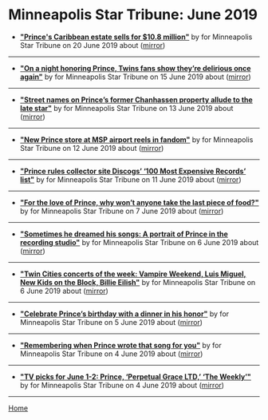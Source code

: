 # Minneapolis Star Tribune: June 2019

 - [**"Prince's Caribbean estate sells for $10.8 million"**](http://www.startribune.com/prince-s-caribbean-estate-sells-for-10-8-million/511572552/) by  for Minneapolis Star Tribune on 20 June 2019 about  ([mirror](https://web.archive.org/web/*/http://www.startribune.com/prince-s-caribbean-estate-sells-for-10-8-million/511572552/))

----

 - [**"On a night honoring Prince, Twins fans show they’re delirious once again"**](http://www.startribune.com/on-a-night-honoring-prince-twins-fans-show-they-re-delirious-once-again/511338901/) by  for Minneapolis Star Tribune on 15 June 2019 about  ([mirror](https://web.archive.org/web/*/http://www.startribune.com/on-a-night-honoring-prince-twins-fans-show-they-re-delirious-once-again/511338901/))

----

 - [**"Street names on Prince’s former Chanhassen property allude to the late star"**](http://www.startribune.com/street-names-for-chanhassen-development-on-prince-s-former-property-allude-to-the-late-star/511245822/) by  for Minneapolis Star Tribune on 13 June 2019 about  ([mirror](https://web.archive.org/web/*/http://www.startribune.com/street-names-for-chanhassen-development-on-prince-s-former-property-allude-to-the-late-star/511245822/))

----

 - [**"New Prince store at MSP airport reels in fandom"**](http://www.startribune.com/new-prince-store-at-msp-airport-reels-in-fandom/511212802/) by  for Minneapolis Star Tribune on 12 June 2019 about  ([mirror](https://web.archive.org/web/*/http://www.startribune.com/new-prince-store-at-msp-airport-reels-in-fandom/511212802/))

----

 - [**"Prince rules collector site Discogs’ ‘100 Most Expensive Records’ list"**](http://www.startribune.com/prince-rules-collector-site-discogs-100-most-expensive-records-list/511122062/) by  for Minneapolis Star Tribune on 11 June 2019 about  ([mirror](https://web.archive.org/web/*/http://www.startribune.com/prince-rules-collector-site-discogs-100-most-expensive-records-list/511122062/))

----

 - [**"For the love of Prince, why won’t anyone take the last piece of food?"**](http://www.startribune.com/why-won-t-anyone-take-the-last-piece-of-food/510139261/) by  for Minneapolis Star Tribune on 7 June 2019 about  ([mirror](https://web.archive.org/web/*/http://www.startribune.com/why-won-t-anyone-take-the-last-piece-of-food/510139261/))

----

 - [**"Sometimes he dreamed his songs: A portrait of Prince in the recording studio"**](http://www.startribune.com/sometimes-he-dreamed-his-songs-a-portrait-of-prince-in-the-recording-studio/510918872/) by  for Minneapolis Star Tribune on 6 June 2019 about  ([mirror](https://web.archive.org/web/*/http://www.startribune.com/sometimes-he-dreamed-his-songs-a-portrait-of-prince-in-the-recording-studio/510918872/))

----

 - [**"Twin Cities concerts of the week: Vampire Weekend, Luis Miguel, New Kids on the Block, Billie Eilish"**](http://www.startribune.com/twin-cities-concerts-of-the-week-vampire-weekend-luis-miguel-new-kids-on-the-block-billie-eilish/510910832/) by  for Minneapolis Star Tribune on 6 June 2019 about  ([mirror](https://web.archive.org/web/*/http://www.startribune.com/twin-cities-concerts-of-the-week-vampire-weekend-luis-miguel-new-kids-on-the-block-billie-eilish/510910832/))

----

 - [**"Celebrate Prince’s birthday with a dinner in his honor"**](http://www.startribune.com/celebrate-prince-s-birthday-with-a-dinner-in-his-honor-at-the-bird-in-minneapolis/510867202/) by  for Minneapolis Star Tribune on 5 June 2019 about  ([mirror](https://web.archive.org/web/*/http://www.startribune.com/celebrate-prince-s-birthday-with-a-dinner-in-his-honor-at-the-bird-in-minneapolis/510867202/))

----

 - [**"Remembering when Prince wrote that song for you"**](http://www.startribune.com/remembering-when-prince-wrote-that-song-for-you/510818462/) by  for Minneapolis Star Tribune on 4 June 2019 about  ([mirror](https://web.archive.org/web/*/http://www.startribune.com/remembering-when-prince-wrote-that-song-for-you/510818462/))

----

 - [**"TV picks for June 1-2: Prince, ‘Perpetual Grace LTD,’ ‘The Weekly’"**](http://www.startribune.com/tv-picks-for-june-1-2-prince-perpetual-grace-ltd-the-weekly/510669062/) by  for Minneapolis Star Tribune on 4 June 2019 about  ([mirror](https://web.archive.org/web/*/http://www.startribune.com/tv-picks-for-june-1-2-prince-perpetual-grace-ltd-the-weekly/510669062/))

----

[Home](./)
